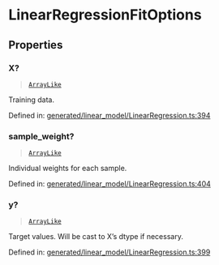 # LinearRegressionFitOptions

## Properties

### X?

> [`ArrayLike`](../types/ArrayLike.md)

Training data.

Defined in:  [generated/linear\_model/LinearRegression.ts:394](https://github.com/transitive-bullshit/scikit-learn-ts/blob/92ab806/packages/sklearn/src/generated/linear_model/LinearRegression.ts#L394)

### sample\_weight?

> [`ArrayLike`](../types/ArrayLike.md)

Individual weights for each sample.

Defined in:  [generated/linear\_model/LinearRegression.ts:404](https://github.com/transitive-bullshit/scikit-learn-ts/blob/92ab806/packages/sklearn/src/generated/linear_model/LinearRegression.ts#L404)

### y?

> [`ArrayLike`](../types/ArrayLike.md)

Target values. Will be cast to X’s dtype if necessary.

Defined in:  [generated/linear\_model/LinearRegression.ts:399](https://github.com/transitive-bullshit/scikit-learn-ts/blob/92ab806/packages/sklearn/src/generated/linear_model/LinearRegression.ts#L399)
